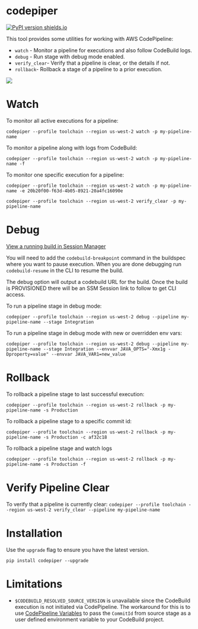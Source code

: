 # codepiper 
[![PyPI version shields.io](https://img.shields.io/pypi/v/codepiper)](https://pypi.python.org/pypi/codepiper/)

This tool provides some utilities for working with AWS CodePipeline:

* `watch` - Monitor a pipeline for executions and also follow CodeBuild logs.
* `debug` - Run stage with debug mode enabled.
* `verify_clear`- Verify that a pipeline is clear, or the details if not.
* `rollback`- Rollback a stage of a pipeline to a prior execution.

![](codepiper.gif)

# Watch

To monitor all active executions for a pipeline:

`codepiper --profile toolchain --region us-west-2 watch -p my-pipeline-name` 

To monitor a pipeline along with logs from CodeBuild:

`codepiper --profile toolchain --region us-west-2 watch -p my-pipeline-name -f` 

To monitor one specific execution for a pipeline:

`codepiper --profile toolchain --region us-west-2 watch -p my-pipeline-name -e 20b20f00-f63d-4b05-8921-20a4fc16090e`

`codepiper --profile toolchain --region us-west-2 verify_clear -p my-pipeline-name` 

# Debug

[View a running build in Session Manager](https://docs.aws.amazon.com/codebuild/latest/userguide/session-manager.html)

You will need to add the `codebuild-breakpoint` command in the buildspec where you want to pause execution. When you are done debugging run `codebuild-resume` in the CLI to resume the build.

The debug option will output a codebuild URL for the build. Once the build is PROVISIONED there will be an SSM Session link to follow to get CLI access.

To run a pipeline stage in debug mode:

`codepiper --profile toolchain --region us-west-2 debug --pipeline my-pipeline-name --stage Integration`

To run a pipeline stage in debug mode with new or overridden env vars:

`codepiper --profile toolchain --region us-west-2 debug --pipeline my-pipeline-name --stage Integration --envvar JAVA_OPTS="-Xmx1g -Dproperty=value" --envvar JAVA_VAR1=new_value`

# Rollback

To rollback a pipeline stage to last successful execution:

`codepiper --profile toolchain --region us-west-2 rollback -p my-pipeline-name -s Production` 

To rollback a pipeline stage to a specific commit id:

`codepiper --profile toolchain --region us-west-2 rollback -p my-pipeline-name -s Production -c af32c18` 

To rollback a pipeline stage and watch logs

`codepiper --profile toolchain --region us-west-2 rollback -p my-pipeline-name -s Production -f`

# Verify Pipeline Clear

To verify that a pipeline is currently clear:
`codepiper --profile toolchain --region us-west-2 verify_clear --pipeline my-pipeline-name`

# Installation
Use the `upgrade` flag to ensure you have the latest version.

`pip install codepiper --upgrade`

# Limitations

* `$CODEBUILD_RESOLVED_SOURCE_VERSION` is unavailable since the CodeBuild execution is not initiated via CodePipeline. The workaround for this is to use [CodePipeline Variables](https://docs.aws.amazon.com/codepipeline/latest/userguide/reference-variables.html) to pass the `CommitId` from source stage as a user defined environment variable to your CodeBuild project.
